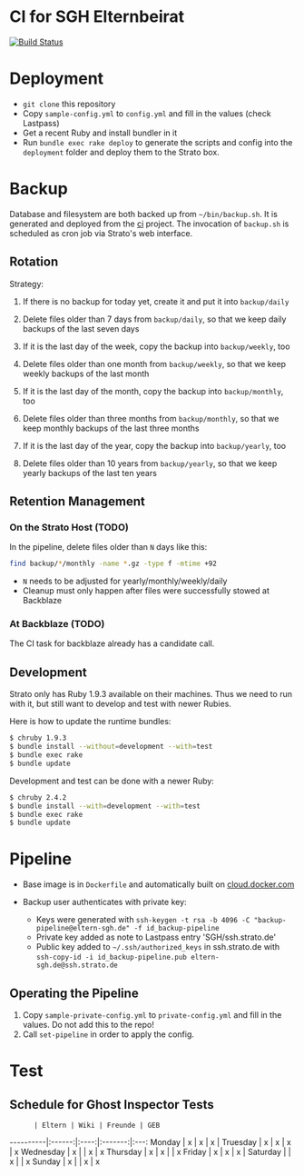 # CI for SGH Elternbeirat

[![Build Status](https://travis-ci.org/sgh-eltern/ci.svg?branch=master)](https://travis-ci.org/sgh-eltern/ci)

# Deployment

* `git clone` this repository
* Copy `sample-config.yml` to `config.yml` and fill in the values (check Lastpass)
* Get a recent Ruby and install bundler in it
* Run `bundle exec rake deploy` to generate the scripts and config into the `deployment` folder and deploy them to the Strato box.

# Backup

Database and filesystem are both backed up from `~/bin/backup.sh`. It is generated and deployed from the [ci](https://github.com/sgh-eltern/ci#deployment) project. The invocation of `backup.sh` is scheduled as cron job via Strato's web interface.

## Rotation

Strategy:

1. If there is no backup for today yet, create it and put it into `backup/daily`
1. Delete files older than 7 days from `backup/daily`, so that we keep daily backups of the last seven days

1. If it is the last day of the week, copy the backup into `backup/weekly`, too
1. Delete files older than one month from `backup/weekly`, so that we keep weekly backups of the last month

1. If it is the last day of the month, copy the backup into `backup/monthly`, too
1. Delete files older than three months from `backup/monthly`, so that we keep monthly backups of the last three months

1. If it is the last day of the year, copy the backup into `backup/yearly`, too
1. Delete files older than 10 years from `backup/yearly`, so that we keep yearly backups of the last ten years

## Retention Management

### On the Strato Host (TODO)

In the pipeline, delete files older than `N` days like this:

```bash
find backup/*/monthly -name *.gz -type f -mtime +92
```

* `N` needs to be adjusted for yearly/monthly/weekly/daily
* Cleanup must only happen after files were successfully stowed at Backblaze

### At Backblaze (TODO)

The CI task for backblaze already has a candidate call.

## Development

Strato only has Ruby 1.9.3 available on their machines. Thus we need to run with it, but still want to develop and test with newer Rubies.

Here is how to update the runtime bundles:

```bash
$ chruby 1.9.3
$ bundle install --without=development --with=test
$ bundle exec rake
$ bundle update
```

Development and test can be done with a newer Ruby:

```bash
$ chruby 2.4.2
$ bundle install --with=development --with=test
$ bundle exec rake
$ bundle update
```

# Pipeline

* Base image is in `Dockerfile` and automatically built on [cloud.docker.com](https://cloud.docker.com/app/sghakinternet/repository/docker/sghakinternet/wiki)

* Backup user authenticates with private key:
  - Keys were generated with `ssh-keygen -t rsa -b 4096 -C "backup-pipeline@eltern-sgh.de" -f id_backup-pipeline`
  - Private key added as note to Lastpass entry 'SGH/ssh.strato.de'
  - Public key added to `~/.ssh/authorized_keys` in ssh.strato.de with `ssh-copy-id -i id_backup-pipeline.pub eltern-sgh.de@ssh.strato.de`

## Operating the Pipeline

1. Copy `sample-private-config.yml` to `private-config.yml` and fill in the values. Do not add this to the repo!
1. Call `set-pipeline` in order to apply the config.

# Test

## Schedule for Ghost Inspector Tests

          | Eltern | Wiki | Freunde | GEB
----------|:------:|:----:|:-------:|:---:
Monday    |   x    |   x  |    x    |
Truesday  |   x    |   x  |    x    |  x
Wednesday |   x    |      |    x    |  x
Thursday  |   x    |   x  |         |  x
Friday    |   x    |   x  |    x    |
Saturday  |        |   x  |         |  x
Sunday    |   x    |      |    x    |  x
